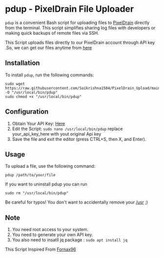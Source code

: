 # pdup - PixelDrain File Uploader

`pdup` is a convenient Bash script for uploading files to [PixelDrain](https://pixeldrain.com/) directly from the terminal. This script simplifies sharing log files with developers or making quick backups of remote files via SSH.

This Script uploads files directly to our PixelDrain account through API key .So, we can get our files anytime from [here](https://pixeldrain.com/user/filemanager#files)

## Installation

To install `pdup`, run the following commands:

```
sudo wget https://raw.githubusercontent.com/Saikrishna1504/PixelDrain_Upload/main/pdup -O "/usr/local/bin/pdup"
sudo chmod +x "/usr/local/bin/pdup"
```

## Configuration

1) Obtain Your API Key: [Here](https://pixeldrain.com/user/api_keys)
2) Edit the Script: ``` sudo nano /usr/local/bin/pdup ```
 replace your_api_key_here with yout original Api key
3) Save the file and exit the editor (press CTRL+S, then X, and Enter).

## Usage

To upload a file, use the following command:
```
pdup /path/to/your/file
```

If you want to uninstall pdup you can run

```
sudo rm "/usr/local/bin/pdup"
```

Be careful for typos! You don't want to accidentally remove your [/usr](https://github.com/MrMEEE/bumblebee-Old-and-abbandoned/issues/123) ;)

## Note
1) You need root access to your system.
2) You need to generate your own API key.
3) You also need to insatll jq package : ```sudo apt install jq```

This Script Inspired From [Fornax96](https://github.com/Fornax96/pdup)
